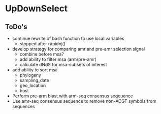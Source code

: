 # UpDownSelect
## ToDo's
- continue rewrite of bash function to use local variables
    - stopped after rapidnj()
- develop strategy for comparing amr and pre-amr selection signal
    - combine before msa?
    - add ability to filter msa (arm/pre-amr)
    - calculate dNdS for msa-subsets of interest
- add ability to sort msa
    - phylogeny
    - sampling_date
    - geo_location
    - host
- Perform pre-arm blast with arm-seq consensus seqeuence
- Use amr-seq consensus sequence to remove non-ACGT symbols from sequences
